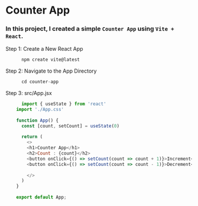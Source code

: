 # Counter App

### In this project, I created a simple `Counter App` using `Vite + React`.

Step 1: Create a New React App

````js
      npm create vite@latest
````


Step 2: Navigate to the App Directory

````js
      cd counter-app
````

Step 3: src/App.jsx

````js
      import { useState } from 'react'
    import './App.css'
    
    function App() {
      const [count, setCount] = useState(0)
    
      return (
        <>
        <h1>Counter App</h1>
        <h2>Count : {count}</h2>
        <button onClick={() => setCount(count => count + 1)}>Increment</button>
        <button onClick={() => setCount(count => count - 1)}>Decrement</button>
         
        </>
      )
    }
    
    export default App;
````
